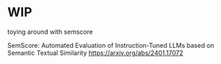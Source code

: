 # WIP
toying around with semscore

SemScore: Automated Evaluation of Instruction-Tuned LLMs based on Semantic Textual Similarity
https://arxiv.org/abs/2401.17072
